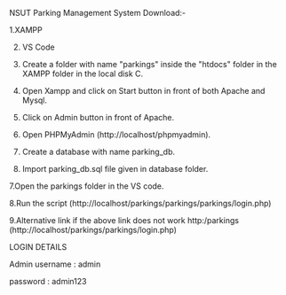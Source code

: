 NSUT Parking Management System
Download:-

1.XAMPP

2. VS Code

3. Create a folder with name "parkings" inside the "htdocs" folder in the XAMPP folder in the local disk C.

4. Open Xampp and click on Start button in front of both Apache and Mysql.

5. Click on Admin button in front of Apache.

4. Open PHPMyAdmin (http://localhost/phpmyadmin).

5. Create a database with name parking_db.

6. Import parking_db.sql file given in database folder.

7.Open the parkings folder in the VS code.

8.Run the script (http://localhost/parkings/parkings/parkings/login.php)

9.Alternative link if the above link does not work http:/parkings  (http://localhost/parkings/parkings/login.php)



LOGIN DETAILS

Admin
username : admin

password : admin123
